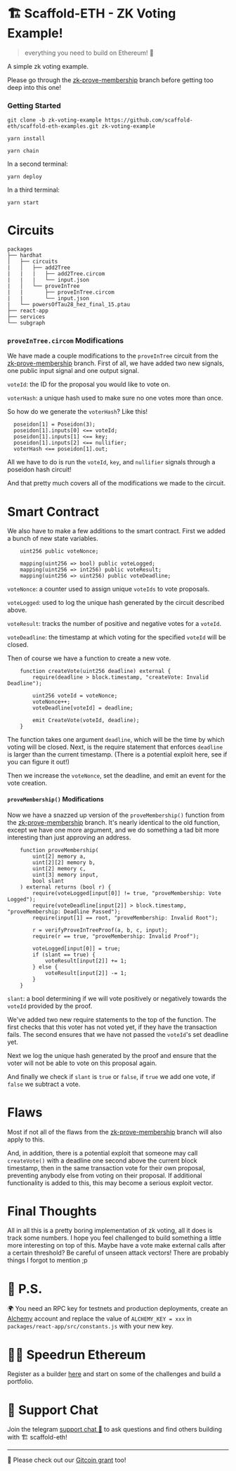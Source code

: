 # 🏗 Scaffold-ETH - ZK Voting Example!

> everything you need to build on Ethereum! 🚀

A simple zk voting example.

Please go through the [zk-prove-membership](https://github.com/scaffold-eth/scaffold-eth-examples/tree/zk-prove-membership) branch before getting too deep into this one!

### Getting Started

```
git clone -b zk-voting-example https://github.com/scaffold-eth/scaffold-eth-examples.git zk-voting-example

yarn install

yarn chain
```

In a second terminal:

```
yarn deploy
```

In a third terminal:

```
yarn start
```

# Circuits

```
packages
├── hardhat
│   ├── circuits
|   │   ├── add2Tree
|   |   |   ├── add2Tree.circom
|   |   |   └── input.json
|   │   └── proveInTree
|   |       ├── proveInTree.circom
|   |       └── input.json
|   └── powersOfTau28_hez_final_15.ptau
├── react-app
├── services
└── subgraph
```

### `proveInTree.circom` Modifications

We have made a couple modifications to the `proveInTree` circuit from the [zk-prove-membership](https://github.com/scaffold-eth/scaffold-eth-examples/tree/zk-prove-membership) branch. First of all, we have added two new signals, one public input signal and one output signal.

`voteId`: the ID for the proposal you would like to vote on.

`voterHash`: a unique hash used to make sure no one votes more than once.

So how do we generate the `voterHash`? Like this!

```
  poseidon[1] = Poseidon(3);
  poseidon[1].inputs[0] <== voteId;
  poseidon[1].inputs[1] <== key;
  poseidon[1].inputs[2] <== nullifier;
  voterHash <== poseidon[1].out;
```

All we have to do is run the `voteId`, `key`, and `nullifier` signals through a poseidon hash circuit!

And that pretty much covers all of the modifications we made to the circuit.

# Smart Contract

We also have to make a few additions to the smart contract. First we added a bunch of new state variables.

```
    uint256 public voteNonce;

    mapping(uint256 => bool) public voteLogged;
    mapping(uint256 => int256) public voteResult;
    mapping(uint256 => uint256) public voteDeadline;
```

`voteNonce`: a counter used to assign unique `voteIds` to vote proposals.

`voteLogged`: used to log the unique hash generated by the circuit described above.

`voteResult`: tracks the number of positive and negative votes for a `voteId`.

`voteDeadline`: the timestamp at which voting for the specified `voteId` will be closed.

Then of course we have a function to create a new vote.

```
    function createVote(uint256 deadline) external {
        require(deadline > block.timestamp, "createVote: Invalid Deadline");

        uint256 voteId = voteNonce;
        voteNonce++;
        voteDeadline[voteId] = deadline;

        emit CreateVote(voteId, deadline);
    }
```

The function takes one argument `deadline`, which will be the time by which voting will be closed. Next, is the require statement that enforces `deadline` is larger than the current timestamp. (There is a potential exploit here, see if you can figure it out!)

Then we increase the `voteNonce`, set the deadline, and emit an event for the vote creation.

#### `proveMembership()` Modifications

Now we have a snazzed up version of the `proveMembership()` function from the [zk-prove-membership](https://github.com/scaffold-eth/scaffold-eth-examples/tree/zk-prove-membership) branch. It's nearly identical to the old function, except we have one more argument, and we do something a tad bit more interesting than just approving an address.

```
    function proveMembership(
        uint[2] memory a,
        uint[2][2] memory b,
        uint[2] memory c,
        uint[3] memory input,
        bool slant
    ) external returns (bool r) {
        require(voteLogged[input[0]] != true, "proveMembership: Vote Logged");
        require(voteDeadline[input[2]] > block.timestamp, "proveMembership: Deadline Passed");
        require(input[1] == root, "proveMembership: Invalid Root");

        r = verifyProveInTreeProof(a, b, c, input);
        require(r == true, "proveMembership: Invalid Proof");

        voteLogged[input[0]] = true;
        if (slant == true) {
            voteResult[input[2]] += 1;
        } else {
            voteResult[input[2]] -= 1;
        }
    }
```

`slant`: a bool determining if we will vote positively or negatively towards the `voteId` provided by the proof.

We've added two new require statements to the top of the function. The first checks that this voter has not voted yet, if they have the transaction fails. The second ensures that we have not passed the `voteId`'s set deadline yet.

Next we log the unique hash generated by the proof and ensure that the voter will not be able to vote on this proposal again.

And finally we check if `slant` is `true` or `false`, if `true` we add one vote, if `false` we subtract a vote.

# Flaws

Most if not all of the flaws from the [zk-prove-membership](https://github.com/scaffold-eth/scaffold-eth-examples/tree/zk-prove-membership) branch will also apply to this.

And, in addition, there is a potential exploit that someone may call `createVote()` with a deadline one second above the current block timestamp, then in the same transaction vote for their own proposal, preventing anybody else from voting on their proposal. If additional functionality is added to this, this may become a serious exploit vector.

# Final Thoughts

All in all this is a pretty boring implementation of zk voting, all it does is track some numbers. I hope you feel challenged to build something a little more interesting on top of this. Maybe have a vote make external calls after a certain threshold? Be careful of unseen attack vectors! There are probably things I forgot to mention ;p

# 💌 P.S.

🌍 You need an RPC key for testnets and production deployments, create an [Alchemy](https://www.alchemy.com/) account and replace the value of `ALCHEMY_KEY = xxx` in `packages/react-app/src/constants.js` with your new key.

# 🏃💨 Speedrun Ethereum
Register as a builder [here](https://speedrunethereum.com) and start on some of the challenges and build a portfolio.


# 💬 Support Chat

Join the telegram [support chat 💬](https://t.me/joinchat/KByvmRe5wkR-8F_zz6AjpA) to ask questions and find others building with 🏗 scaffold-eth!

---

🙏 Please check out our [Gitcoin grant](https://gitcoin.co/grants/2851/scaffold-eth) too!
